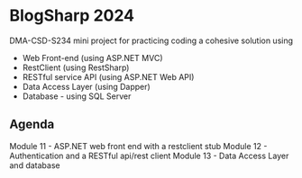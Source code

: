 # BlogSharp 2024

DMA-CSD-S234 mini project for practicing coding a cohesive solution using
 - Web Front-end (using ASP.NET MVC)
 - RestClient (using RestSharp)
 - RESTful service API (using ASP.NET Web API)
 - Data Access Layer (using Dapper)
 - Database - using SQL Server 

## Agenda
Module 11 - ASP.NET web front end with a restclient stub
Module 12 - Authentication and a RESTful api/rest client
Module 13 - Data Access Layer and database
